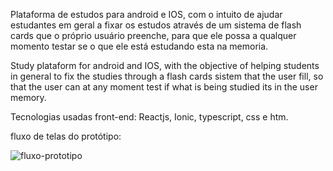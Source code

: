 Plataforma de estudos para android e IOS, com o intuito de ajudar estudantes em geral a fixar os estudos através de um sistema de flash cards que o próprio usuário preenche,
para que ele possa a qualquer momento testar se o que ele está estudando esta na memoria. 

Study plataform for android and IOS, with the objective of helping students in general to fix the studies through a flash cards sistem that the user fill, so that the user can at any moment test if what is being studied its in the user memory. 

Tecnologias usadas front-end: Reactjs, Ionic, typescript, css e htm.

fluxo de telas do protótipo:

![fluxo-prototipo](https://user-images.githubusercontent.com/62312987/125363813-aed04500-e347-11eb-8c37-59a10945a4d3.png)




